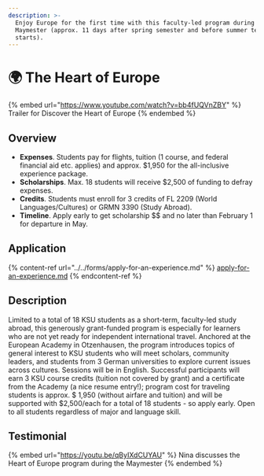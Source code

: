 ```yaml
---
description: >-
  Enjoy Europe for the first time with this faculty-led program during the KSU
  Maymester (approx. 11 days after spring semester and before summer term
  starts).
---
```


# 🌍 The Heart of Europe

{% embed url="https://www.youtube.com/watch?v=bb4fUQVnZBY" %}
Trailer for Discover the Heart of Europe
{% endembed %}

## Overview <a href="#block-2971f3e9fcad4791ba06249ec3a31afa" id="block-2971f3e9fcad4791ba06249ec3a31afa"></a>

* **Expenses**. Students pay for flights, tuition (1 course, and federal financial aid etc. applies) and approx. $1,950 for the all-inclusive experience package.&#x20;
* **Scholarships**. Max. 18 students will receive $2,500 of funding to defray expenses.
* **Credits**. Students must enroll for 3 credits of FL 2209 (World Languages/Cultures) or GRMN 3390 (Study Abroad).
* **Timeline**. Apply early to get scholarship \$$ and no later than February 1 for departure in May.

## Application <a href="#block-3363568cbd514e7db4048664e47c4e41" id="block-3363568cbd514e7db4048664e47c4e41"></a>

{% content-ref url="../../forms/apply-for-an-experience.md" %}
[apply-for-an-experience.md](../../forms/apply-for-an-experience.md)
{% endcontent-ref %}

## Description <a href="#block-3363568cbd514e7db4048664e47c4e41" id="block-3363568cbd514e7db4048664e47c4e41"></a>

Limited to a total of 18 KSU students as a short-term, faculty-led study abroad, this generously grant-funded program is especially for learners who are not yet ready for independent international travel. Anchored at the European Academy in Otzenhausen, the program introduces topics of general interest to KSU students who will meet scholars, community leaders, and students from 3 German universities to explore current issues across cultures. Sessions will be in English. Successful participants will earn 3 KSU course credits (tuition not covered by grant) and a certificate from the Academy (a nice resume entry!); program cost for traveling students is approx. $ 1,950 (without airfare and tuition) and will be supported with $2,500/each for a total of 18 students - so apply early. Open to all students regardless of major and language skill.

## Testimonial <a href="#block-b8e507b4e2824a259bb1889540831863" id="block-b8e507b4e2824a259bb1889540831863"></a>



{% embed url="https://youtu.be/qByIXdCUYAU" %}
Nina discusses the Heart of Europe program during the Maymester
{% endembed %}
